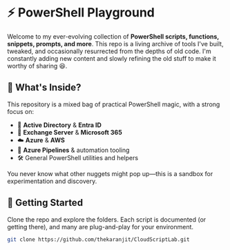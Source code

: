 # ⚡ PowerShell Playground

Welcome to my ever-evolving collection of **PowerShell scripts, functions, snippets, prompts, and more**. This repo is a living archive of tools I've built, tweaked, and occasionally resurrected from the depths of old code. I'm constantly adding new content and slowly refining the old stuff to make it worthy of sharing 😆.

## 🧠 What's Inside?

This repository is a mixed bag of practical PowerShell magic, with a strong focus on:

- 🏢 **Active Directory** & **Entra ID**
- 📧 **Exchange Server** & **Microsoft 365**
- ☁️ **Azure** & **AWS**
- 🔧 **Azure Pipelines** & automation tooling
- 🛠️ General PowerShell utilities and helpers

You never know what other nuggets might pop up—this is a sandbox for experimentation and discovery.

## 🚀 Getting Started

Clone the repo and explore the folders. Each script is documented (or getting there), and many are plug-and-play for your environment.

```bash
git clone https://github.com/thekaranjit/CloudScriptLab.git
